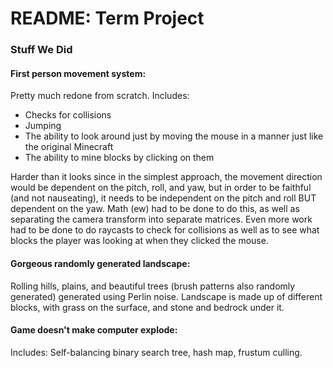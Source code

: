 # README: Term Project

### Stuff We Did
#### **First person movement system:** 
Pretty much redone from scratch. Includes:
  - Checks for collisions
  - Jumping
  - The ability to look around just by moving the mouse in a manner just like the original Minecraft
  - The ability to mine blocks by clicking on them

Harder than it looks since in the simplest approach, the movement direction would be dependent on the pitch, roll, and yaw, but in order to be faithful (and not nauseating), it needs to be independent on the pitch and roll BUT dependent on the yaw. Math (ew) had to be done to do this, as well as separating the camera transform into separate matrices. Even more work had to be done to do raycasts to check for collisions as well as to see what blocks the player was looking at when they clicked the mouse.

#### **Gorgeous randomly generated landscape:** 
Rolling hills, plains, and beautiful trees (brush patterns also randomly generated) generated using Perlin noise. Landscape is made up of different blocks, with grass on the surface, and stone and bedrock under it. 

#### **Game doesn't make computer explode:** 
Includes: Self-balancing binary search tree, hash map, frustum culling.

